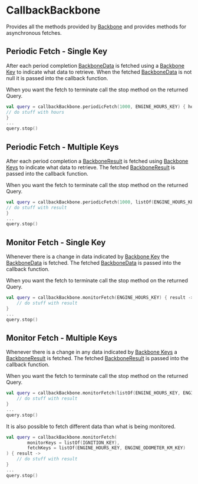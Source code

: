 # CallbackBackbone

Provides all the methods provided by [Backbone](VanillaBackbone.md) and provides methods for asynchronous fetches.

## Periodic Fetch - Single Key

After each period completion [BackboneData](BackboneDataTypes.md) is fetched using a [Backbone Key](BackboneResult.md)
to indicate what data to retrieve. When the fetched [BackboneData](BackboneDataTypes.md) is not null it is passed into the 
callback function.

When you want the fetch to terminate call the stop method on the returned Query.

```kotlin
val query = callbackBackbone.periodicFetch(1000, ENGINE_HOURS_KEY) { hours ->
// do stuff with hours
}
...
query.stop()
```

## Periodic Fetch - Multiple Keys

After each period completion a [BackboneResult](BackboneDataTypes.md) is fetched using [Backbone Keys](BackboneResult.md)
to indicate what data to retrieve. The fetched [BackboneResult](BackboneDataTypes.md) is passed into the callback function.

When you want the fetch to terminate call the stop method on the returned Query.

```kotlin
val query = callbackBackbone.periodicFetch(1000, listOf(ENGINE_HOURS_KEY, ENGINE_SPEED_KMH_KEY)) { result ->
// do stuff with result
}
...
query.stop()
```

## Monitor Fetch - Single Key

Whenever there is a change in data indicated by [Backbone Key](BackboneResult.md) the [BackboneData](BackboneDataTypes.md) is 
fetched. The fetched [BackboneData](BackboneDataTypes.md) is passed into the callback function.

When you want the fetch to terminate call the stop method on the returned Query.

```kotlin
val query = callbackBackbone.monitorFetch(ENGINE_HOURS_KEY) { result ->
    // do stuff with result
}
...
query.stop()
```

## Monitor Fetch - Multiple Keys

Whenever there is a change in any data indicated by [Backbone Keys](BackboneResult.md) a [BackboneResult](BackboneDataTypes.md) is
 fetched. The fetched [BackboneResult](BackboneDataTypes.md) is passed into the callback function.

When you want the fetch to terminate call the stop method on the returned Query.

```kotlin
val query = callbackBackbone.monitorFetch(listOf(ENGINE_HOURS_KEY, ENGINE_ODOMETER_KM_KEY)) { result ->
    // do stuff with result
}
...
query.stop()
```

It is also possible to fetch different data than what is being monitored.

```kotlin
val query = callbackBackbone.monitorFetch(
        monitorKeys = listOf(IGNITION_KEY),
        fetchKeys = listOf(ENGINE_HOURS_KEY, ENGINE_ODOMETER_KM_KEY)
) { result ->
    // do stuff with result
}
...
query.stop()
```